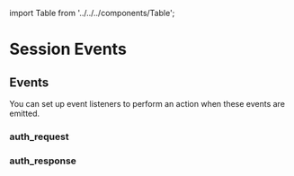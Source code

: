 import Table from '../../../components/Table';

# Session Events

## Events

You can set up event listeners to perform an action when these events are emitted.

<Table 
headers={[ "Event", "Description", "Who Should Listen" ]}
data={[
{
    event: "auth_request",
    description: "Emitted wallet when there is a request for authentication from a dapp.",
    whoShouldListen: "Dapps"
  },
  {
    event: "auth_response",
    description: "Emitted by a dapp when there is a response from a wallet accepting/rejecting an authorization request.",
    whoShouldListen: "Wallets"
  }
]}
/>

### auth_request


### auth_response
